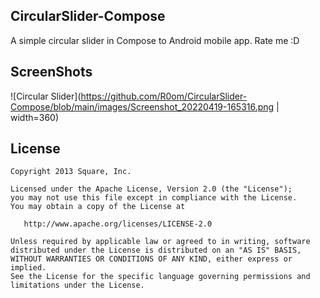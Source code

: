 CircularSlider-Compose
--------
A simple circular slider in Compose to Android mobile app. Rate me :D

ScreenShots
--------

![Circular Slider](https://github.com/R0om/CircularSlider-Compose/blob/main/images/Screenshot_20220419-165316.png | width=360)


License
--------

    Copyright 2013 Square, Inc.

    Licensed under the Apache License, Version 2.0 (the "License");
    you may not use this file except in compliance with the License.
    You may obtain a copy of the License at

       http://www.apache.org/licenses/LICENSE-2.0

    Unless required by applicable law or agreed to in writing, software
    distributed under the License is distributed on an "AS IS" BASIS,
    WITHOUT WARRANTIES OR CONDITIONS OF ANY KIND, either express or implied.
    See the License for the specific language governing permissions and
    limitations under the License.
